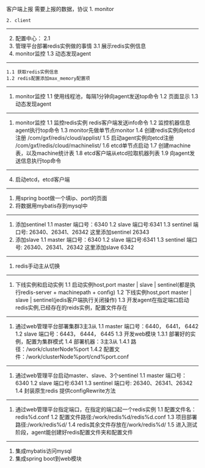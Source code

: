 客户端上报
    需要上报的数据，协议
    1. monitor
    
    2. client
------------------------------------------------      
2. 配置中心：
    2.1
3. 管理平台部署redis实例做的事情
    3.1 展示redis实例信息
1. monitor监控
    1.3 动态发现agent
------------------------------------------------        
    1.1 获取redis实例信息
    1.2 redis配置添加max_memory配置项
------------------------------------------------    
1. monitor监控
    1.1 使用线程池，每隔1分钟向agent发送top命令
    1.2 页面显示
    1.3 动态发现agent
------------------------------------------------
1. monitor监控
    1.1 监控redis实例 redis客户端发送info命令
    1.2 监控机器信息 agent执行top命令
    1.3 monitor先做单节点monitor
    1.4 创建redis实例向etcd注册 /com/gxf/redis/cloud/applist/
    1.5 启动agent实例向etcd注册 /com/gxf/redis/cloud/machinelist/
    1.6 etcd单节点启动
    1.7 创建machine表，以及machine统计表
    1.8 etcd客户端从etcd拉取机器列表
    1.9 向agent发送信息执行top命令     
------------------------------------------------
4. 启动etcd，etcd客户端    
------------------------------------------------
1. 用spring boot做一个填ip、port的页面
2. 将数据用mybatis存到mysql中
------------------------------------------------
1. 添加sentinel 
    1.1 master 端口号：6340
    1.2 slave 端口号:6341
    1.3 sentinel 端口号: 26340、26341、26342
    这里添加sentinel 26343
2. 添加slave
    1.1 master 端口号：6340
    1.2 slave 端口号:6341
    1.3 sentinel 端口号: 26340、26341、26342
    这里添加slave 6342
------------------------------------------------
1. redis手动主从切换
------------------------------------------------
1. 下线实例和启动实例
    1.1 启动实例host,port master | slave | sentinel(都是执行redis-server + machinepath + config)
    1.2 下线实例host,port master | slave | sentinel(jedis客户端执行关闭操作)
    1.3 开发agent在指定端口启动redis实例,已经存在的reids实例，配置文件存在
------------------------------------------------
1. 通过web管理平台部署集群3主3从
    1.1 master 端口号：6440， 6441， 6442
    1.2 slave 端口号：6443， 6444， 6445
    1.3 开发web模块
        1.3.1 部署好的实例，配置为集群模式
    1.4 部署机器：3主3从
        1.4.1 路径：/work/clusterNode%port
        1.4.2 配置文件：/work/clusterNode%port/cnd%port.conf
------------------------------------------------
1. 通过web管理平台启动master、slave、3个sentinel
    1.1 master 端口号：6340
    1.2 slave 端口号:6341
    1.3 sentinel 端口号: 26340、26341、26342
    1.4 封装原生redis 提供configRewrite方法
------------------------------------------------
1. 通过web管理平台指定端口，在指定的端口起一个redis实例
    1.1 配置文件名：redis%d.conf
    1.2 配置文件路径:/work/redis%d/redis%d.conf
    1.3 项目部署路径:/work/redis%d/
    1.4 redis其余文件存放在/work/redis%d/
    1.5 进入测试阶段，agent能创建好redis配置文件夹和配置文件
------------------------------------------------
1. 集成mybatis访问mysql
2. 集成spring boot到web模块